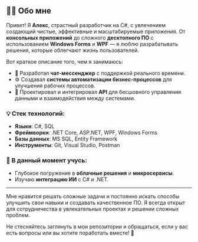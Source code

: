 ## 👨‍💻 Обо мне

Привет! Я **Алекс**, страстный разработчик на C#, с увлечением создающий чистые, эффективные и масштабируемые приложения. От **консольных приложений** до сложного **десктопного ПО** с использованием **Windows Forms** и **WPF** — я люблю разрабатывать решения, которые облегчают жизнь пользователей.

Вот краткое описание того, чем я занимаюсь:
- 💬 Разработал **чат-мессенджер** с поддержкой реального времени.
- ⚙️ Создавал **системы автоматизации бизнес-процессов** для улучшения рабочих процессов.
- 🔌 Проектировал и интегрировал **API** для бесшовного управления данными и взаимодействия между системами.

### 💡 Стек технологий:
- **Языки**: C#, SQL
- **Фреймворки**: .NET Core, ASP.NET, WPF, Windows Forms
- **Базы данных**: MS SQL, Entity Framework
- **Инструменты**: Git, Visual Studio, Postman

### 🌱 В данный момент учусь:
- Глубокое погружение в **облачные решения** и **микросервисы**.
- Изучаю **интеграцию ИИ** с C# и .NET.

---

Мне нравится решать сложные задачи и постоянно искать способы улучшить свои навыки и создавать качественное ПО. Я всегда открыт для сотрудничества в увлекательных проектах и решении сложных проблем.

Не стесняйтесь заглянуть в мои репозитории и обращаться, если у вас есть вопросы или вы хотите поработать вместе! 🚀
